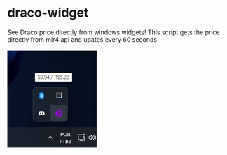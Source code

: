 # draco-widget
See Draco price directly from windows widgets!
This script gets the price directly from mir4 api and upates every 60 seconds<br/><br/>
![alt text](https://github.com/GabrielVitorGL/draco-widget/blob/main/demophoto.jpg)
